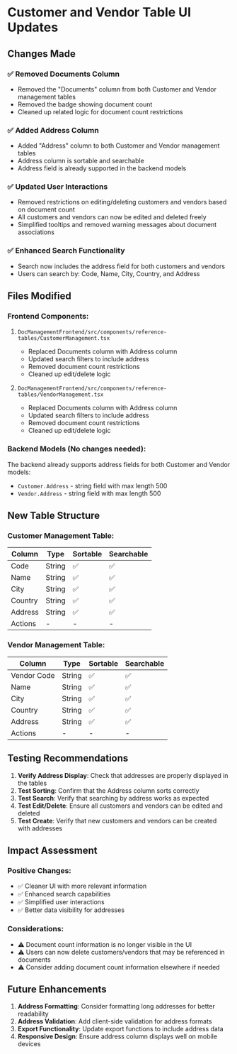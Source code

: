 # Customer and Vendor Table UI Updates

## Changes Made

### ✅ Removed Documents Column
- Removed the "Documents" column from both Customer and Vendor management tables
- Removed the badge showing document count
- Cleaned up related logic for document count restrictions

### ✅ Added Address Column
- Added "Address" column to both Customer and Vendor management tables
- Address column is sortable and searchable
- Address field is already supported in the backend models

### ✅ Updated User Interactions
- Removed restrictions on editing/deleting customers and vendors based on document count
- All customers and vendors can now be edited and deleted freely
- Simplified tooltips and removed warning messages about document associations

### ✅ Enhanced Search Functionality
- Search now includes the address field for both customers and vendors
- Users can search by: Code, Name, City, Country, and Address

## Files Modified

### Frontend Components:
1. `DocManagementFrontend/src/components/reference-tables/CustomerManagement.tsx`
   - Replaced Documents column with Address column
   - Updated search filters to include address
   - Removed document count restrictions
   - Cleaned up edit/delete logic

2. `DocManagementFrontend/src/components/reference-tables/VendorManagement.tsx`
   - Replaced Documents column with Address column
   - Updated search filters to include address
   - Removed document count restrictions
   - Cleaned up edit/delete logic

### Backend Models (No changes needed):
The backend already supports address fields for both Customer and Vendor models:
- `Customer.Address` - string field with max length 500
- `Vendor.Address` - string field with max length 500

## New Table Structure

### Customer Management Table:
| Column | Type | Sortable | Searchable |
|--------|------|----------|------------|
| Code | String | ✅ | ✅ |
| Name | String | ✅ | ✅ |
| City | String | ✅ | ✅ |
| Country | String | ✅ | ✅ |
| Address | String | ✅ | ✅ |
| Actions | - | - | - |

### Vendor Management Table:
| Column | Type | Sortable | Searchable |
|--------|------|----------|------------|
| Vendor Code | String | ✅ | ✅ |
| Name | String | ✅ | ✅ |
| City | String | ✅ | ✅ |
| Country | String | ✅ | ✅ |
| Address | String | ✅ | ✅ |
| Actions | - | - | - |

## Testing Recommendations

1. **Verify Address Display**: Check that addresses are properly displayed in the tables
2. **Test Sorting**: Confirm that the Address column sorts correctly
3. **Test Search**: Verify that searching by address works as expected
4. **Test Edit/Delete**: Ensure all customers and vendors can be edited and deleted
5. **Test Create**: Verify that new customers and vendors can be created with addresses

## Impact Assessment

### Positive Changes:
- ✅ Cleaner UI with more relevant information
- ✅ Enhanced search capabilities
- ✅ Simplified user interactions
- ✅ Better data visibility for addresses

### Considerations:
- ⚠️ Document count information is no longer visible in the UI
- ⚠️ Users can now delete customers/vendors that may be referenced in documents
- ⚠️ Consider adding document count information elsewhere if needed

## Future Enhancements

1. **Address Formatting**: Consider formatting long addresses for better readability
2. **Address Validation**: Add client-side validation for address formats
3. **Export Functionality**: Update export functions to include address data
4. **Responsive Design**: Ensure address column displays well on mobile devices 
